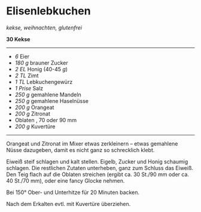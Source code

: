 # Elisenlebkuchen

*kekse, weihnachten, glutenfrei*

**30 Kekse**

---

- *6*  Eier
- *180 g* brauner Zucker
- *2 EL* Honig (40-45 *g*)
- *2 TL* Zimt
- *1 TL* Lebkuchengewürz
- *1 Prise* Salz
- *250 g* gemahlene Mandeln
- *250 g* gemahlene Haselnüsse
- *200 g* Orangeat
- *200 g* Zitronat
- Oblaten , 70 oder 90 mm
- *200 g* Kuvertüre

---

Orangeat und Zitronat im Mixer etwas zerkleinern – etwas gemahlene Nüsse dazugeben, damit es nicht ganz so schrecklich
klebt.

Eiweiß steif schlagen und kalt stellen. Eigelb, Zucker und Honig schaumig schlagen. Die restlichen Zutaten unterheben,
ganz zum Schluss das Eiweiß. Den Teig flach auf die Oblaten streichen (ergibt ca. 30 St./90 mm oder ca. 40 St./70 mm),
oder eine fancy Glocke nehmen.

Bei 150° Ober- und Unterhitze für 20 Minuten backen.

Nach dem Erkalten evtl. mit Kuvertüre überziehen.
